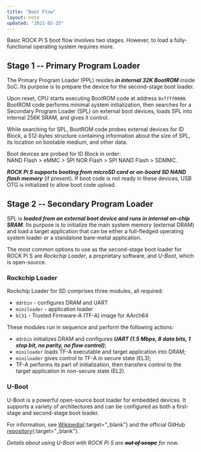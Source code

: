 ```yaml
---
title: "Boot Flow"
layout: note
updated: "2021-02-25"
---
```


Basic ROCK Pi S boot flow involves two stages. However, to load a fully-functional operating system requires more.

## Stage 1 -- Primary Program Loader

The Primary Program Loader (PPL) resides **_in internal 32K BootROM_** inside SoC. Its purpose is to prepare the device for the second-stage boot loader.

Upon reset, CPU starts executing BootROM code at address `0xffff0000`. BootROM code performs minimal system initialization, then searches for a Secondary Program Loader (SPL) on external boot devices, loads SPL into internal 256K SRAM, and gives it control.

While searching for SPL, BootROM code probes external devices for ID Block, a 512-bytes structure containing information about the size of SPL, its location on bootable medium, and other data.

Boot devices are probed for ID Block in order:<br>
NAND Flash > eMMC > SPI NOR Flash > SPI NAND Flash > SDMMC.

**_ROCK Pi S supports booting from microSD card or on-board SD NAND flash memory_** (if present). If boot code is not ready in these devices, USB OTG is initialized to allow boot code upload.

## Stage 2 -- Secondary Program Loader

SPL is **_loaded from an external boot device and runs in internal on-chip SRAM_**. Its purpose is to initialize the main system memory (external DRAM) and load a target application that can be either a full-fledged operating system loader or a standalone bare-metal application.

The most common options to use as the second-stage boot loader for ROCK Pi S are _Rockchip Loader_, a proprietary software, and _U-Boot_, which is open-source.

### Rockchip Loader

Rockchip Loader for SD comprises three modules, all required:

- `ddrbin` - configures DRAM and UART
- `miniloader` - application loader
- `bl31` - Trusted Firmware-A (TF-A) image for AArch64

These modules run in sequence and perform the following actions:

- `ddrbin` initializes DRAM and configures **_UART (1.5 Mbps, 8 data bits, 1 stop bit, no parity, no flow control)_**;
- `miniloader` loads TF-A executable and target application into DRAM;
- `miniloader` gives control to TF-A in secure state (EL3);
- TF-A performs its part of initialization, then transfers control to the target application in non-secure state (EL2).

### U-Boot

U-Boot is a powerful open-source boot loader for embedded devices. It supports a variety of architectures and can be configured as both a first-stage and second-stage boot loader.

For information, see [Wikipedia](https://en.wikipedia.org/wiki/Das_U-Boot){:target="_blank"} and the official GitHub [repository](https://github.com/u-boot/u-boot){:target="_blank"}.

_Details about using U-Boot with ROCK Pi S are **~~_out of scope_~~** for now._
